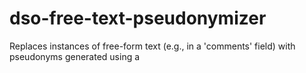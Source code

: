 # dso-free-text-pseudonymizer
Replaces instances of free-form text (e.g., in a 'comments' field) with pseudonyms generated using a
